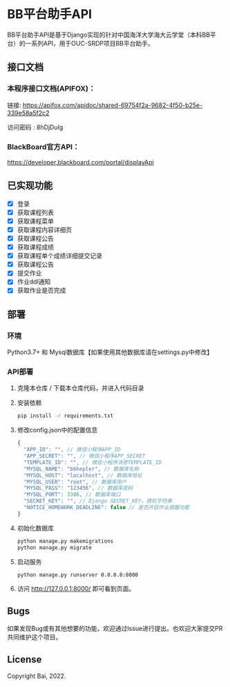 # BB平台助手API

BB平台助手API是基于Django实现的针对中国海洋大学海大云学堂（本科BB平台）的一系列API，用于OUC-SRDP项目BB平台助手。

## 接口文档

### 本程序接口文档(APIFOX)： 

链接: https://apifox.com/apidoc/shared-69754f2a-9682-4f50-b25e-339e58a5f2c2

访问密码 : 8hDjDuIg

### BlackBoard官方API：

https://developer.blackboard.com/portal/displayApi


## 已实现功能

- [x] 登录
- [x] 获取课程列表
- [x] 获取课程菜单
- [x] 获取课程内容详细页
- [x] 获取课程公告
- [x] 获取课程成绩
- [x] 获取课程单个成绩详细提交记录
- [x] 获取课程公告
- [x] 提交作业
- [x] 作业ddl通知
- [x] 获取作业是否完成

## 部署

### 环境

Python3.7+ 和 Mysql数据库【如果使用其他数据库请在settings.py中修改】

### API部署

1. 克隆本仓库 / 下载本仓库代码，并进入代码目录

2. 安装依赖

   ```bash
   pip install -r requirements.txt
   ```

3. 修改config.json中的配置信息

   ```js
   {
     "APP_ID": "", // 微信小程序APP_ID
     "APP_SECRET": "", // 微信小程序APP_SECRET
     "TEMPLATE_ID": "", // 微信小程序消息TEMPLATE_ID
     "MYSQL_NAME": "bbhepler", // 数据库名称
     "MYSQL_HOST": "localhost", // 数据库地址
     "MYSQL_USER": "root", // 数据库用户
     "MYSQL_PASS": "123456", // 数据库密码
     "MYSQL_PORT": 3306, // 数据库端口
     "SECRET_KEY": "", // Django SECRET_KEY，随机字符串
     "NOTICE_HOMEWORK_DEADLINE": false // 是否开启作业提醒功能
   }
   ```

4. 初始化数据库

   ```bash
   python manage.py makemigrations
   python manage.py migrate
   ```

5. 启动服务

   ```bash
   python manage.py runserver 0.0.0.0:8000
   ```

6. 访问 http://127.0.0.1:8000/ 即可看到页面。

## Bugs

如果发现Bug或有其他想要的功能，欢迎通过Issue进行提出。也欢迎大家提交PR共同维护这个项目。

## License

Copyright Bai, 2022.
